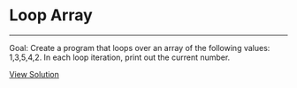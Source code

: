 # Loop Array

---

Goal: Create a program that loops over an array of the following values: 1,3,5,4,2.  In each loop iteration, print out the current number.

[View Solution](solution.py)

